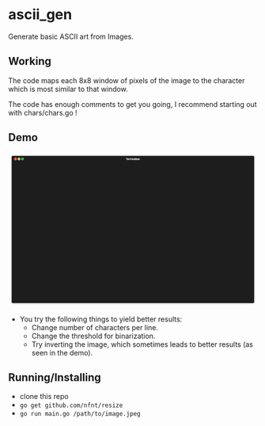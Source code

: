 # ascii_gen
Generate basic ASCII art from Images.

## Working
The code maps each 8x8 window of pixels of the image to the character which is most similar to
that window.

The code has enough comments to get you going, I recommend starting out with chars/chars.go !

## Demo
![Demo](https://github.com/pulkitsharma07/ascii_gen/raw/master/demo/render1545861845502.gif)
* You try the following things to yield better results:
    * Change number of characters per line.
    * Change the threshold for binarization.
    * Try inverting the image, which sometimes leads to better results (as seen in the demo).

## Running/Installing
* clone this repo
* `go get github.com/nfnt/resize`
* `go run main.go /path/to/image.jpeg`
